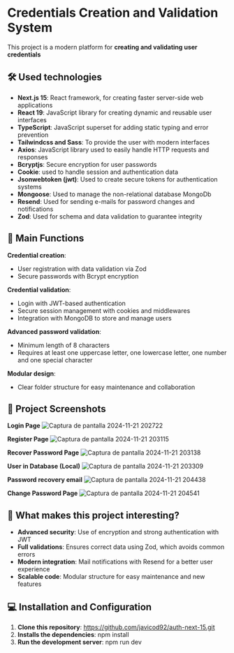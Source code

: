 # Credentials Creation and Validation System

This project is a modern platform for **creating and validating user credentials**

## 🛠️ Used technologies
- **Next.js 15**: React framework, for creating faster server-side web applications
- **React 19**: JavaScript library for creating dynamic and reusable user interfaces
- **TypeScript**: JavaScript superset for adding static typing and error prevention
- **Tailwindcss and Sass**: To provide the user with modern interfaces
- **Axios**: JavaScript library used to easily handle HTTP requests and responses
- **Bcryptjs**: Secure encryption for user passwords
- **Cookie**: used to handle session and authentication data
- **Jsonwebtoken (jwt)**: Used to create secure tokens for authentication systems
- **Mongoose**: Used to manage the non-relational database MongoDb
- **Resend**: Used for sending e-mails for password changes and notifications
- **Zod**: Used for schema and data validation to guarantee integrity

## 🚀 Main Functions
**Credential creation**:
- User registration with data validation via Zod
- Secure passwords with Bcrypt encryption

**Credential validation**:
- Login with JWT-based authentication
- Secure session management with cookies and middlewares
- Integration with MongoDB to store and manage users

**Advanced password validation**:
- Minimum length of 8 characters
- Requires at least one uppercase letter, one lowercase letter, one number and one special character

**Modular design**:
- Clear folder structure for easy maintenance and collaboration

## 📸 Project Screenshots
**Login Page**
![Captura de pantalla 2024-11-21 202722](https://github.com/user-attachments/assets/522c62f5-8277-4e81-84b7-a3554c03c566)

**Register Page**
![Captura de pantalla 2024-11-21 203115](https://github.com/user-attachments/assets/32fadf1c-c463-4ddc-b549-c90c555562b3)

**Recover Password Page**
![Captura de pantalla 2024-11-21 203138](https://github.com/user-attachments/assets/34c8dc50-588a-40c5-b4bf-6d23b60e95e7)

**User in Database (Local)**
![Captura de pantalla 2024-11-21 203309](https://github.com/user-attachments/assets/cf517e6a-e25e-4500-abc7-7bf5447f9d4a)

**Password recovery email**
![Captura de pantalla 2024-11-21 204438](https://github.com/user-attachments/assets/05a072f4-d607-4fe7-ad47-1cf1b9855adb)

**Change Password Page**
![Captura de pantalla 2024-11-21 204541](https://github.com/user-attachments/assets/70e0443a-5efd-4344-ab98-67fd5812cb15)

## 🥁 What makes this project interesting?
- **Advanced security**: Use of encryption and strong authentication with JWT
- **Full validations**: Ensures correct data using Zod, which avoids common errors
- **Modern integration**: Mail notifications with Resend for a better user experience
- **Scalable code**: Modular structure for easy maintenance and new features

## 💻 Installation and Configuration
1) **Clone this repository**: https://github.com/javicod92/auth-next-15.git
2) **Installs the dependencies**: npm install
3) **Run the development server**: npm run dev


